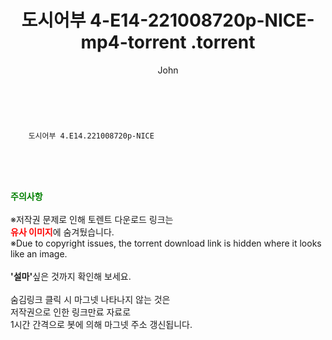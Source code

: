 ﻿---
layout: post
title:  "                   도시어부 4-E14-221008720p-NICE-mp4-torrent                .torrent"
author: John
categories: [ TV ]
tags: [  ]
image:  
description: "                   도시어부 4-E14-221008720p-NICE-mp4-torrent                 torrent 정보 공유"
toc: true
toc_sticky: true
---

<br>

        도시어부 4.E14.221008720p-NICE  
    
<br><br><br>
<p data-ke-size="size16"><b><span style="color: green;">주의사항</span></b><br /><br />※저작권 문제로 인해 토렌트 다운로드 링크는<br /><b><span style="color: red;">유사 이미지</span></b>에 숨겨뒀습니다.<br />※Due to copyright issues, the torrent download link is hidden where it looks like an image.<br /><br /><b>'설마'</b>싶은 것까지 확인해 보세요.<br /><br />숨김링크 클릭 시 마그넷 나타나지 않는 것은<br />저작권으로 인한 링크만료 자료로<br />1시간 간격으로 봇에 의해 마그넷 주소 갱신됩니다.</p>
